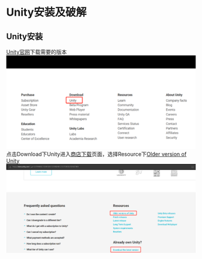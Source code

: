 Unity安装及破解
======
## Unity安装
[Unity官网](https://unity3d.com/)下载需要的版本
![image](https://github.com/Humor1217/TechDocments/blob/master/ImageResources/uniyofficewebpic.png)
点击Download下Unity进入[商店下载](https://store.unity.com/?_ga=2.67098862.153001639.1531982481-2131763950.1521627909)页面，选择Resource下[Older version of Unity](https://unity3d.com/get-unity/download/archive)
![image](https://github.com/Humor1217/TechDocments/blob/master/ImageResources/oldversionunity.png)
